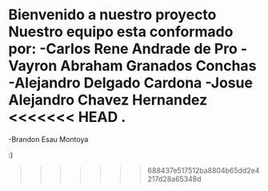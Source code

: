 Bienvenido a nuestro proyecto
Nuestro equipo esta conformado por: 
-Carlos Rene Andrade de Pro
-Vayron Abraham Granados Conchas
-Alejandro Delgado Cardona
-Josue Alejandro Chavez Hernandez
<<<<<<< HEAD
.
=======
-Brandon Esau Montoya



:) 
>>>>>>> 688437e517512ba8804b65dd2e4217d28a65348d
